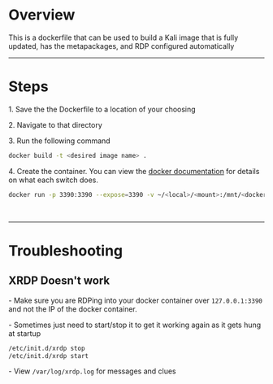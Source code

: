 # Overview
This is a dockerfile that can be used to build a Kali image that is fully updated, has the metapackages, and RDP configured automatically
<br>

-----
# Steps
1\. Save the the Dockerfile to a location of your choosing

2\. Navigate to that directory

3\. Run the following command
```bash
docker build -t <desired image name> .
```

4\. Create the container. You can view the [docker documentation](https://docs.docker.com/) for details on what each switch does.
```bash
docker run -p 3390:3390 --expose=3390 -v ~/<local>/<mount>:/mnt/<docker folder> --name <desired container name> --security-opt seccomp=unconfined --cap-add=net_admin --device=/dev/net/tun -it <image name from step 3> /bin/bash
```
<br>

-----
# Troubleshooting
## XRDP Doesn't work
\- Make sure you are RDPing into your docker container over `127.0.0.1:3390` and not the IP of the docker container.

\- Sometimes just need to start/stop it to get it working again as it gets hung at startup
```bash
/etc/init.d/xrdp stop
/etc/init.d/xrdp start
```

\- View `/var/log/xrdp.log` for messages and clues
